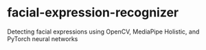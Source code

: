 # facial-expression-recognizer
Detecting facial expressions using OpenCV, MediaPipe Holistic, and PyTorch neural networks

